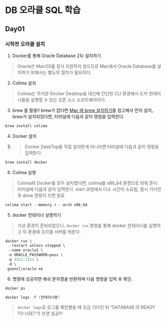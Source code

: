 # DB 오라클 SQL 학습
## Day01
### 시작전 오라클 설치
1. Docker를 통해 Oracle Database 21c 설치하기
> Oracle은 MacOS를 정식 지원하지 않으므로 Mac에서 Oracle Database를 설치하기 위해서는 별도의 절차가 필요하다.
2. Colima 설치
> Colima는 무거운 Docker Desktop을 대신해 간단한 CLI 환경에서 도커 컨테이너들을 실행할 수 있는 오픈 소스 소프트웨어이다.
3. brew 를 활용!! brew가 없다면 [Mac 에 brew 설치하기](https://brew.sh/ko/)를 참고해서 먼저 설치,. brew가 설치되었다면, 터미널에 다음과 같이 명령을 입력한다.
```java
brew install colima
```
4. Docker 설치
5. > Docker DeskTop을 직접 설치한게 아니라면 터미널에 다음과 같이 명령을 입력한다.
```java
brew install docker
```
6. Colima 실행
> Colima와 Docker를 모두 설치했다면, colima를 x86_64 환경으로 띄워 준다. 터미널에 다음과 같이 입력한다.
> start 과정에서 다소 시간이 소요됨, 잠시 기다린 후 done 명령이 뜨면 완료
```java
colima start --memory 4 --arch x86_64
```
5. docker 컨테이너 실행하기
> 가상 환경이 준비되었으니, `docker run` 명령을 통해 docker 컨테이너를 실행하고 이 환경에 오라클 서버를 띄운다.
```java
docker run \
 --restart unless-stopped \
 --name oracle2 \
 -e ORACLE_PASSWORD=pass \
 -p 1521:1521 \
 -d \
 gvenzl/oracle-xe
```
6. 명령에 성공하면 해쉬 문자열을 반환하며 다음 명령을 입력 후 확인.
```java
docker ps
```
```java
docker logs -f (컨테이너명)
```
> `docker logs`로 로그를 확인했을 때 조금 기다린 뒤 “DATABASE IS READY TO USE!”가 뜨면 성공!!!
